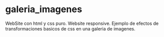 # galeria_imagenes
WebSite con html y css puro. Website responsive. Ejemplo de efectos de transformaciones basicos de css en una galeria de imagenes.
